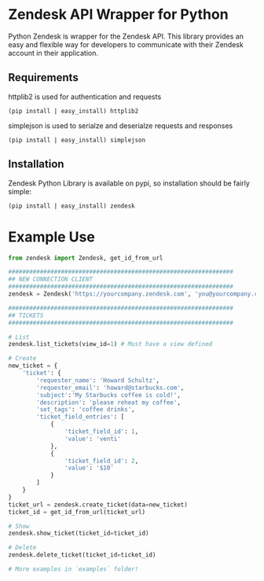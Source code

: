 # Zendesk API Wrapper for Python

Python Zendesk is wrapper for the Zendesk API. This library provides an
easy and flexible way for developers to communicate with their Zendesk
account in their application. 


## Requirements

httplib2 is used for authentication and requests

    (pip install | easy_install) httplib2

simplejson is used to serialze and deserialze requests and responses

    (pip install | easy_install) simplejson


## Installation

Zendesk Python Library is available on pypi, so installation should be fairly simple:

    (pip install | easy_install) zendesk


# Example Use

```python
from zendesk import Zendesk, get_id_from_url

################################################################
## NEW CONNECTION CLIENT
################################################################
zendesk = Zendesk('https://yourcompany.zendesk.com', 'you@yourcompany.com', 'passwd')

################################################################
## TICKETS
################################################################

# List
zendesk.list_tickets(view_id=1) # Must have a view defined

# Create
new_ticket = {
    'ticket': {
        'requester_name': 'Howard Schultz',
        'requester_email': 'howard@starbucks.com',
        'subject':'My Starbucks coffee is cold!',
        'description': 'please reheat my coffee',
        'set_tags': 'coffee drinks',
        'ticket_field_entries': [
            {
                'ticket_field_id': 1,
                'value': 'venti'
            },
            {
                'ticket_field_id': 2,
                'value': '$10'
            }
        ]
    }
}
ticket_url = zendesk.create_ticket(data=new_ticket)
ticket_id = get_id_from_url(ticket_url)

# Show
zendesk.show_ticket(ticket_id=ticket_id)

# Delete
zendesk.delete_ticket(ticket_id=ticket_id)

# More examples in `examples` folder!
```
